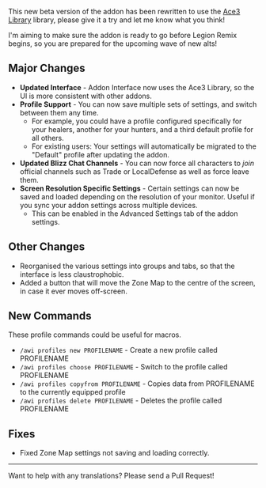 This new beta version of the addon has been rewritten to use the [Ace3 Library](https://www.wowace.com/projects/ace3) library, please give it a try and let me know what you think!

I'm aiming to make sure the addon is ready to go before Legion Remix begins, so you are prepared for the upcoming wave of new alts!

## Major Changes
- **Updated Interface** - Addon Interface now uses the Ace3 Library, so the UI is more consistent with other addons.
- **Profile Support** - You can now save multiple sets of settings, and switch between them any time. 
  - For example, you could have a profile configured specifically for your healers, another for your hunters, and a third default profile for all others.
  - For existing users: Your settings will automatically be migrated to the "Default" profile after updating the addon.
- **Updated Blizz Chat Channels** - You can now force all characters to _join_ official channels such as Trade or LocalDefense as well as force leave them.
- **Screen Resolution Specific Settings** - Certain settings can now be saved and loaded depending on the resolution of your monitor. Useful if you sync your addon settings across multiple devices.
  - This can be enabled in the Advanced Settings tab of the addon settings.

## Other Changes
- Reorganised the various settings into groups and tabs, so that the interface is less claustrophobic.
- Added a button that will move the Zone Map to the centre of the screen, in case it ever moves off-screen.

## New Commands
These profile commands could be useful for macros.
- `/awi profiles new PROFILENAME` - Create a new profile called PROFILENAME
- `/awi profiles choose PROFILENAME` - Switch to the profile called PROFILENAME
- `/awi profiles copyfrom PROFILENAME` - Copies data from PROFILENAME to the currently equipped profile
- `/awi profiles delete PROFILENAME` - Deletes the profile called PROFILENAME

## Fixes
- Fixed Zone Map settings not saving and loading correctly.

---



Want to help with any translations? Please send a Pull Request!
